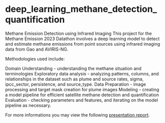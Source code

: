 # deep_learning_methane_detection_quantification
Methane Emission Detection using Infrared Imaging
This project for the Methane Emission 2023 Datathon involves a deep learning model to detect and estimate methane emissions from point sources using infrared imaging data from Gao and AVIRIS-NG.

Methodologies used include:

Domain Understanding - understanding the methane situation and terminologies
Exploratory data analysis - analyzing patterns, columns, and relationships in the dataset such as plume and source rates, sigma, ipcc_sector, persistence, and source_type.
Data Preparation - image processing and target mask creation for plume images
Modeling - creating a model pipeline for efficient satellite methane detection and quantification
Evaluation - checking parameters and features, and iterating on the model pipeline as necessary.

For more informations you may view the following [presentation report](https://drive.google.com/file/d/1WefO-ixbw0ERmaPcvMA59nhsCODaKK6F/view?usp=share_link).

